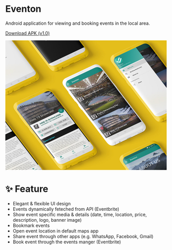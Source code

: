 # Eventon

Android application for viewing and booking events in the local area.

[Download APK (v1.0)](https://github.com/ByWaleed/Eventon/releases/download/1.0.0/eventon.apk)

![Eventon Screenshots](./screenshot.jpg)

# ✨ Feature
- Elegant & flexible UI design
- Events dynamically feteched from API (Eventbrite)
- Show event specific media & details (date, time, location, price, description, logo, banner image)
- Bookmark events
- Open event location in default maps app
- Share event through other apps (e.g. WhatsApp, Facebook, Gmail)
- Book event through the events manger (Eventbrite)
